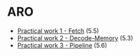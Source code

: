# ARO
- [Practical work 1 - Fetch](https://github.com/HEIG-VD-Edison-Sahitaj/aro/tree/main/practical-work-1) (5.5)
- [Practical work 2 - Decode-Memory](https://github.com/HEIG-VD-Edison-Sahitaj/aro/tree/main/practical-work-2) (5.3)
- [Practical work 3 - Pipeline](https://github.com/HEIG-VD-Edison-Sahitaj/aro/main/practical-work-3) (5.6)
